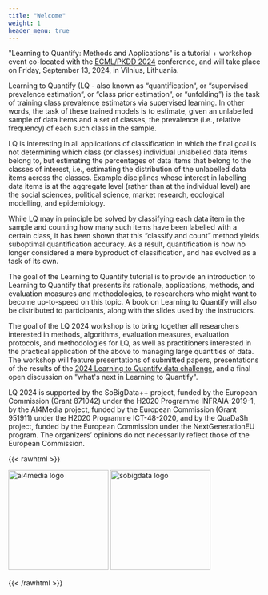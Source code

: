 ```yaml
---
title: "Welcome"
weight: 1
header_menu: true
---
```


"Learning to Quantify: Methods and Applications" is a tutorial + workshop event co-located with the [ECML/PKDD 2024](https://2024.ecmlpkdd.org/) conference, and will take place on Friday, September 13, 2024, in Vilnius, Lithuania. 

<!-- the tutorial will take place in the morning, while the 3rd International Workshop on Learning to Quantify (LQ 2024) will take place in the afternoon. -->

Learning to Quantify (LQ - also known as “quantification“, or “supervised prevalence estimation“, or “class prior estimation“, or “unfolding”) is the task of training class prevalence estimators via supervised learning. In other words, the task of these trained models is to estimate, given an unlabelled sample of data items and a set of classes, the prevalence (i.e., relative frequency) of each such class in the sample.

LQ is interesting in all applications of classification in which the final goal is not determining which class (or classes) individual unlabelled data items belong to, but estimating the percentages of data items that belong to the classes of interest, i.e., estimating the distribution of the unlabelled data items across the classes. Example disciplines whose interest in labelling data items is at the aggregate level (rather than at the individual level) are the social sciences, political science, market research, ecological modelling, and epidemiology.

While LQ may in principle be solved by classifying each data item in the sample and counting how many such items have been labelled with a certain class, it has been shown that this “classify and count” method yields suboptimal quantification accuracy. As a result, quantification is now no longer considered a mere byproduct of classification, and has evolved as a task of its own.

The goal of the Learning to Quantify tutorial is to provide an introduction to Learning to Quantify that presents its rationale, applications, methods, and evaluation measures and methodologies, to researchers who might want to become up-to-speed on this topic. A book on Learning to Quantify will also be distributed to participants, along with the slides used by the instructors.

The goal of the LQ 2024 workshop is to bring together all researchers interested in methods, algorithms, evaluation measures, evaluation protocols, and methodologies for LQ, as well as practitioners interested in the practical application of the above to managing large quantities of data. The workshop will feature presentations of submitted papers, presentations of the results of the [2024 Learning to Quantify data challenge](https://lequa2024.github.io/), and a final open discussion on "what's next in Learning to Quantify".

LQ 2024 is supported by the SoBigData++ project, funded by the European Commission (Grant 871042) under the H2020 Programme INFRAIA-2019-1, by the AI4Media project, funded by the European Commission (Grant 951911) under the H2020 Programme ICT-48-2020, and by the QuaDaSh project, funded by the European Commission under the NextGenerationEU program. The organizers’ opinions do not necessarily reflect those of the European Commission.

{{< rawhtml >}}

<div class="divimages">
    <img src="images/ai4media.png" class="img" alt="ai4media logo" width="200"/>
    <img src="images/SoBigData.png" class="img" alt="sobigdata logo" width="200"/>
</div> 

{{< /rawhtml >}}
